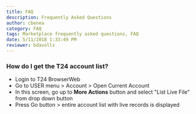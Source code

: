 ```yaml
---
title: FAQ
description: Frequently Asked Questions
author: cbenea
category: FAQ
tags: Marketplace frequently asked questions, FAQ
date: 5/11/2018 1:33:49 PM 
reviewer: bdavolls
---
```



### How do I get the T24 account list?

  - Login to T24 BrowserWeb
  - Go to USER menu > Account > Open Current Account
  - In this screen, go up to **More Actions** button and select "List Live File" from drop down button
  - Press Go button > entire account list with live records is displayed





